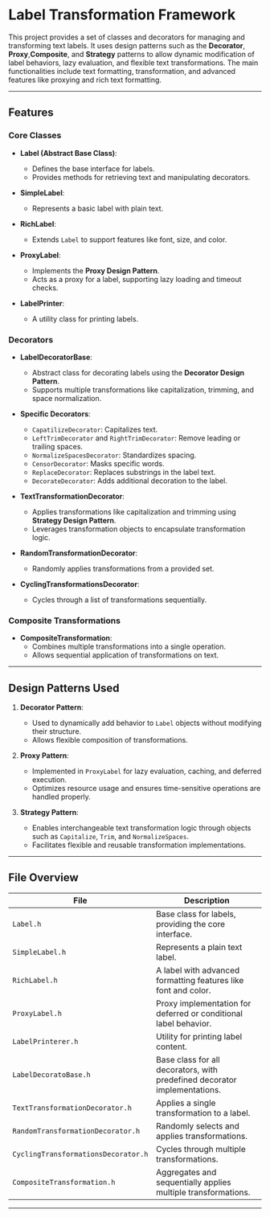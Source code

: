 # Label Transformation Framework

This project provides a set of classes and decorators for managing and transforming text labels. It uses design patterns such as the **Decorator**, **Proxy**,**Composite**, and **Strategy** patterns to allow dynamic modification of label behaviors, lazy evaluation, and flexible text transformations. The main functionalities include text formatting, transformation, and advanced features like proxying and rich text formatting.

---

## Features

### Core Classes
- **Label (Abstract Base Class)**:
    - Defines the base interface for labels.
    - Provides methods for retrieving text and manipulating decorators.

- **SimpleLabel**:
    - Represents a basic label with plain text.

- **RichLabel**:
    - Extends `Label` to support features like font, size, and color.

- **ProxyLabel**:
    - Implements the **Proxy Design Pattern**.
    - Acts as a proxy for a label, supporting lazy loading and timeout checks.

- **LabelPrinter**:
    - A utility class for printing labels.

### Decorators
- **LabelDecoratorBase**:
    - Abstract class for decorating labels using the **Decorator Design Pattern**.
    - Supports multiple transformations like capitalization, trimming, and space normalization.

- **Specific Decorators**:
    - `CapatilizeDecorator`: Capitalizes text.
    - `LeftTrimDecorator` and `RightTrimDecorator`: Remove leading or trailing spaces.
    - `NormalizeSpacesDecorator`: Standardizes spacing.
    - `CensorDecorator`: Masks specific words.
    - `ReplaceDecorator`: Replaces substrings in the label text.
    - `DecorateDecorator`: Adds additional decoration to the label.

- **TextTransformationDecorator**:
    - Applies transformations like capitalization and trimming using **Strategy Design Pattern**.
    - Leverages transformation objects to encapsulate transformation logic.

- **RandomTransformationDecorator**:
    - Randomly applies transformations from a provided set.

- **CyclingTransformationsDecorator**:
    - Cycles through a list of transformations sequentially.

### Composite Transformations
- **CompositeTransformation**:
    - Combines multiple transformations into a single operation.
    - Allows sequential application of transformations on text.

---

## Design Patterns Used

1. **Decorator Pattern**:
    - Used to dynamically add behavior to `Label` objects without modifying their structure.
    - Allows flexible composition of transformations.

2. **Proxy Pattern**:
    - Implemented in `ProxyLabel` for lazy evaluation, caching, and deferred execution.
    - Optimizes resource usage and ensures time-sensitive operations are handled properly.

3. **Strategy Pattern**:
    - Enables interchangeable text transformation logic through objects such as `Capitalize`, `Trim`, and `NormalizeSpaces`.
    - Facilitates flexible and reusable transformation implementations.

---

## File Overview

| File | Description |
|------|-------------|
| `Label.h` | Base class for labels, providing the core interface. |
| `SimpleLabel.h` | Represents a plain text label. |
| `RichLabel.h` | A label with advanced formatting features like font and color. |
| `ProxyLabel.h` | Proxy implementation for deferred or conditional label behavior. |
| `LabelPrinterer.h` | Utility for printing label content. |
| `LabelDecoratoBase.h` | Base class for all decorators, with predefined decorator implementations. |
| `TextTransformationDecorator.h` | Applies a single transformation to a label. |
| `RandomTransformationDecorator.h` | Randomly selects and applies transformations. |
| `CyclingTransformationsDecorator.h` | Cycles through multiple transformations. |
| `CompositeTransformation.h` | Aggregates and sequentially applies multiple transformations. |

---

